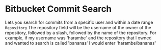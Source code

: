 # Bitbucket Commit Search
Lets you search for commits from a specific user and within a date range
`Repository`
The repository field will be the username of the owner of the repository, followed by a slash, followed by the name of the repository. For example, if my username was 'harambe' and the repository that I owned and wanted to search is called 'bananas' I would enter 'harambe/bananas'
